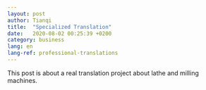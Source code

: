 ```yaml
---
layout: post
author: Tianqi
title:  "Specialized Translation"
date:   2020-08-02 00:25:39 +0200
category: business
lang: en
lang-ref: professional-translations
---
```

This post is about a real translation project about lathe and milling machines.